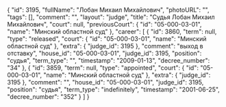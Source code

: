 {
    "id": 3195,
    "fullName": "Лобан Михаил Михайлович",
    "photoURL": "",
    "tags": [],
    "comment": "",
    "layout": "judge",
    "title": "Судья Лобан Михаил Михайлович",
    "court": null,
    "previousCourt": {
        "id": "05-000-03-01",
        "name": "Минский областной суд"
    },
    "career": [
        {
            "id": 3860,
            "term": null,
            "type": "released",
            "court": {
                "id": "05-000-03-01",
                "name": "Минский областной суд"
            },
            "extra": {
                "judge_id": 3195
            },
            "comment": "выход в отставку",
            "house_id": "05-000-03-01",
            "judge_id": 3195,
            "position": "судья",
            "term_type": "",
            "timestamp": "2009-01-13",
            "decree_number": "34"
        },
        {
            "id": 3859,
            "term": null,
            "type": "appointed",
            "court": {
                "id": "05-000-03-01",
                "name": "Минский областной суд"
            },
            "extra": {
                "judge_id": 3195
            },
            "comment": "",
            "house_id": "05-000-03-01",
            "judge_id": 3195,
            "position": "судья",
            "term_type": "indefinitely",
            "timestamp": "2001-06-25",
            "decree_number": "352"
        }
    ]
}